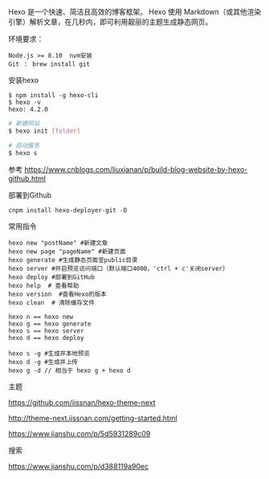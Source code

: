 Hexo 是一个快速、简洁且高效的博客框架。
Hexo 使用 Markdown（或其他渲染引擎）解析文章，在几秒内，即可利用靓丽的主题生成静态网页。

环境要求：
```
Node.js >= 8.10  nvm安装
Git ： brew install git
```

安装hexo
```
$ npm install -g hexo-cli
$ hexo -v
hexo: 4.2.0
```

```bash
# 新建网站
$ hexo init [folder]

# 启动服务 
$ hexo s 
```
参考
https://www.cnblogs.com/liuxianan/p/build-blog-website-by-hexo-github.html

部署到Github
```
cnpm install hexo-deployer-git -D
```

常用指令
```
hexo new "postName" #新建文章
hexo new page "pageName" #新建页面
hexo generate #生成静态页面至public目录
hexo server #开启预览访问端口（默认端口4000，'ctrl + c'关闭server）
hexo deploy #部署到GitHub
hexo help  # 查看帮助
hexo version  #查看Hexo的版本
hexo clean  # 清除缓存文件

hexo n == hexo new
hexo g == hexo generate
hexo s == hexo server
hexo d == hexo deploy

hexo s -g #生成并本地预览
hexo d -g #生成并上传
hexo g -d // 相当于 hexo g + hexo d
```

主题

https://github.com/iissnan/hexo-theme-next


http://theme-next.iissnan.com/getting-started.html


https://www.jianshu.com/p/5d5931289c09


搜索

https://www.jianshu.com/p/d388119a90ec